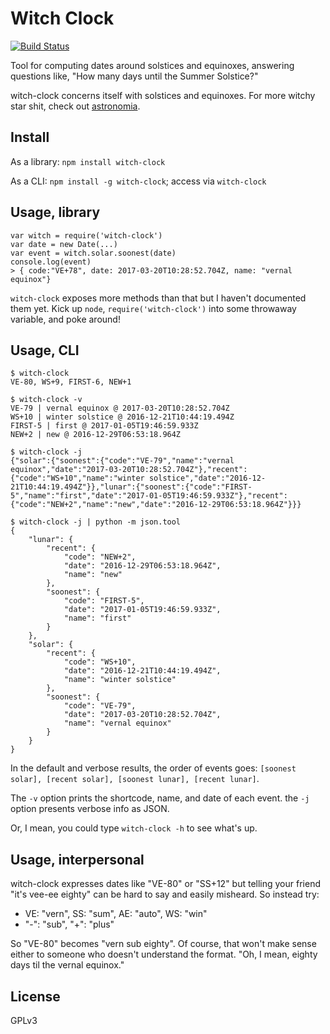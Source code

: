 # Witch Clock

[![Build Status](https://travis-ci.org/garbados/witch-clock.svg?branch=master)](https://travis-ci.org/garbados/witch-clock)

Tool for computing dates around solstices and equinoxes, answering questions like, "How many days until the Summer Solstice?"

witch-clock concerns itself with solstices and equinoxes. For more witchy star shit, check out [astronomia](https://www.npmjs.com/package/astronomia).

## Install

As a library: `npm install witch-clock`

As a CLI: `npm install -g witch-clock`; access via `witch-clock`

## Usage, library

```
var witch = require('witch-clock')
var date = new Date(...)
var event = witch.solar.soonest(date)
console.log(event)
> { code:"VE+78", date: 2017-03-20T10:28:52.704Z, name: "vernal equinox"}
```

`witch-clock` exposes more methods than that but I haven't documented them yet. Kick up `node`, `require('witch-clock')` into some throwaway variable, and poke around!

## Usage, CLI

```
$ witch-clock
VE-80, WS+9, FIRST-6, NEW+1

$ witch-clock -v
VE-79 | vernal equinox @ 2017-03-20T10:28:52.704Z
WS+10 | winter solstice @ 2016-12-21T10:44:19.494Z
FIRST-5 | first @ 2017-01-05T19:46:59.933Z
NEW+2 | new @ 2016-12-29T06:53:18.964Z

$ witch-clock -j
{"solar":{"soonest":{"code":"VE-79","name":"vernal equinox","date":"2017-03-20T10:28:52.704Z"},"recent":{"code":"WS+10","name":"winter solstice","date":"2016-12-21T10:44:19.494Z"}},"lunar":{"soonest":{"code":"FIRST-5","name":"first","date":"2017-01-05T19:46:59.933Z"},"recent":{"code":"NEW+2","name":"new","date":"2016-12-29T06:53:18.964Z"}}}

$ witch-clock -j | python -m json.tool
{
    "lunar": {
        "recent": {
            "code": "NEW+2",
            "date": "2016-12-29T06:53:18.964Z",
            "name": "new"
        },
        "soonest": {
            "code": "FIRST-5",
            "date": "2017-01-05T19:46:59.933Z",
            "name": "first"
        }
    },
    "solar": {
        "recent": {
            "code": "WS+10",
            "date": "2016-12-21T10:44:19.494Z",
            "name": "winter solstice"
        },
        "soonest": {
            "code": "VE-79",
            "date": "2017-03-20T10:28:52.704Z",
            "name": "vernal equinox"
        }
    }
}

```

In the default and verbose results, the order of events goes: `[soonest solar], [recent solar], [soonest lunar], [recent lunar]`.

The `-v` option prints the shortcode, name, and date of each event. the `-j` option presents verbose info as JSON.

Or, I mean, you could type `witch-clock -h` to see what's up.

## Usage, interpersonal

witch-clock expresses dates like "VE-80" or "SS+12" but telling your friend "it's vee-ee eighty" can be hard to say and easily misheard. So instead try:

- VE: "vern", SS: "sum", AE: "auto", WS: "win"
- "-": "sub", "+": "plus"

So "VE-80" becomes "vern sub eighty". Of course, that won't make sense either to someone who doesn't understand the format. "Oh, I mean, eighty days til the vernal equinox."

## License

GPLv3
